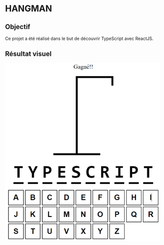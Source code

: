# HANGMAN

## Objectif

Ce projet a été réalisé dans le but de découvrir TypeScript avec ReactJS.

## Résultat visuel

![Résultat](https://github.com/LeaBani/hangman-ts/blob/main/public/result.png?raw=true "Résultat")